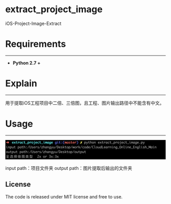 # extract_project_image
iOS-Project-Image-Extract

# Requirements
----
- **Python 2.7 +**

# Explain
----
用于提取iOS工程项目中二倍、三倍图，且工程、图片输出路径中不能含有中文。


# Usage
----
![demo](https://raw.githubusercontent.com/KrisMarko/extract_project_image/master/md_resource/image.png)

input path：项目文件夹
output path：图片提取后输出的文件夹

## License
The code is released under MIT license and free to use.
